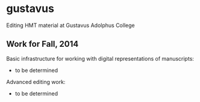 gustavus
========

Editing HMT material at Gustavus Adolphus College

## Work for Fall, 2014 ##

Basic infrastructure for working with digital representations of manuscripts:

- to be determined


Advanced editing work:

- to be determined
